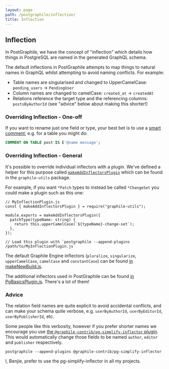 ```yaml
---
layout: page
path: /postgraphile/inflection/
title: Inflection
---
```


## Inflection

In PostGraphile, we have the concept of "inflection" which details how things
in PostgreSQL are named in the generated GraphQL schema.

The default inflections in PostGraphile attempts to map things to natural
names in GraphQL whilst attempting to avoid naming conflicts. For example:

* Table names are singularised and changed to UpperCamelCase: `pending_users` → `PendingUser`
* Column names are changed to camelCase: `created_at` → `createdAt`
* Relations reference the target type and the referencing columns: `postsByAuthorId` (see "advice" below about making this shorter!)

### Overriding Inflection - One-off

If you want to rename just one field or type, your best bet is to use a [smart
comment](/postgraphile/smart-comments/); e.g. for a table you might do:

```sql
COMMENT ON TABLE post IS E'@name message';
```

### Overriding Inflection - General

It's possible to override individual inflectors with a plugin. We've defined a
helper for this purpose called
[`makeAddInflectorsPlugin`](https://github.com/graphile/graphile-engine/tree/master/packages/graphile-utils#makeaddinflectorsplugin)
which can be found in the `graphile-utils` package.

For example, if you want `*Patch` types to instead be called `*ChangeSet`
you could make a plugin such as this one:

```js{5-7}
// MyInflectionPlugin.js
const { makeAddInflectorsPlugin } = require("graphile-utils");

module.exports = makeAddInflectorsPlugin({
  patchType(typeName: string) {
    return this.upperCamelCase(`${typeName}-change-set`);
  },
});

// Load this plugin with `postgraphile --append-plugins /path/to/MyInflectionPlugin.js`
```

The default Graphile Engine inflectors (`pluralize`, `singularize`,
`upperCamelCase`, `camelCase` and `constantCase`) can be found
[in makeNewBuild.js](https://github.com/graphile/graphile-engine/blob/6b0cb9e4e91050c98f1a9c62b73e3613a6c78f09/packages/graphile-build/src/makeNewBuild.js#L811-L815).

The additional inflectors used in PostGraphile can be found [in
PgBasicsPlugin.js](https://github.com/graphile/graphile-engine/blob/6b0cb9e4e91050c98f1a9c62b73e3613a6c78f09/packages/graphile-build-pg/src/plugins/PgBasicsPlugin.js#L296-L699).
There's a lot of them!

### Advice

The relation field names are quite explicit to avoid accidental conflicts,
and can make your schema quite verbose, e.g. `userByAuthorId`,
`userByEditorId`, `userByPublisherId`, etc.

Some people like this verbosity,
however if you prefer shorter names we encourage you use [the
`@graphile-contrib/pg-simplify-inflector`
plugin](https://github.com/graphile-contrib/pg-simplify-inflector). This
would automatically change those fields to be named `author`, `editor` and
`publisher` respectively.

```
postgraphile --append-plugins @graphile-contrib/pg-simplify-inflector
```

I, Benjie, prefer to use the pg-simplify-inflector in all my projects.
